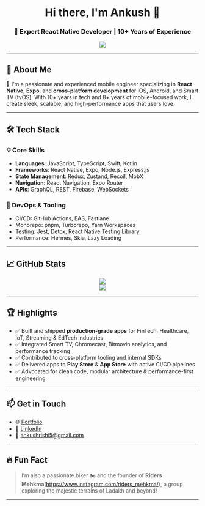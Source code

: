 <h1 align="center">Hi there, I'm Ankush 👋</h1>
<h3 align="center">🚀 Expert React Native Developer | 10+ Years of Experience</h3>

<p align="center">
  <img src="https://readme-typing-svg.herokuapp.com?font=Fira+Code&size=18&duration=3000&pause=500&color=58A6FF&center=true&vCenter=true&width=435&lines=Lead+React+Native+Engineer;Cross-platform+Mobile+%26+TVOS+Specialist;Full-stack+Developer+%7C+React+%2B+Node.js;Open+Source+Contributor+%7C+Tech+Mentor" />
</p>

---

## 💼 About Me

👋 I'm a passionate and experienced mobile engineer specializing in **React Native**, **Expo**, and **cross-platform development** for iOS, Android, and Smart TV (tvOS). With 10+ years in tech and 8+ years of mobile-focused work, I create sleek, scalable, and high-performance apps that users love.

---

## 🛠️ Tech Stack

### 💡 Core Skills
- **Languages**: JavaScript, TypeScript, Swift, Kotlin
- **Frameworks**: React Native, Expo, Node.js, Express.js
- **State Management**: Redux, Zustand, Recoil, MobX
- **Navigation**: React Navigation, Expo Router
- **APIs**: GraphQL, REST, Firebase, WebSockets

### 🧰 DevOps & Tooling
- CI/CD: GitHub Actions, EAS, Fastlane
- Monorepo: pnpm, Turborepo, Yarn Workspaces
- Testing: Jest, Detox, React Native Testing Library
- Performance: Hermes, Skia, Lazy Loading

---

## 📈 GitHub Stats

<p align="center">
  <img src="https://github-readme-stats.vercel.app/api?username=your-github-username&show_icons=true&theme=radical" />
  <br />
  <img src="https://github-readme-streak-stats.herokuapp.com/?user=your-github-username&theme=radical" />
</p>

---

## 🏆 Highlights

- ✅ Built and shipped **production-grade apps** for FinTech, Healthcare, IoT, Streaming & EdTech industries
- ✅ Integrated Smart TV, Chromecast, Bitmovin analytics, and performance tracking
- ✅ Contributed to cross-platform tooling and internal SDKs
- ✅ Delivered apps to **Play Store** & **App Store** with active CI/CD pipelines
- ✅ Advocated for clean code, modular architecture & performance-first engineering

---

## 📫 Get in Touch

- 🌐 [Portfolio](https://your-portfolio.com)
- 💼 [LinkedIn](https://www.linkedin.com/in/ankush-r-a3056675/)
- 📧 ankushrishi5@gmail.com

---

## 🔥 Fun Fact

> I’m also a passionate biker 🏍️ and the founder of **Riders Mehkma**(https://www.instagram.com/riders_mehkma/), a group exploring the majestic terrains of Ladakh and beyond!

---


